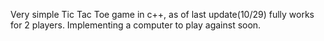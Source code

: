 Very simple Tic Tac Toe game in c++, as of last update(10/29) fully works for 2 players.
Implementing a computer to play against soon.
